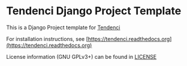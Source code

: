 # Tendenci Django Project Template

This is a Django Project template for [Tendenci](https://github.com/tendenci/tendenci)

For installation instructions, see [https://tendenci.readthedocs.org](https://tendenci.readthedocs.org)

License information (GNU GPLv3+) can be found in [LICENSE](https://github.com/tendenci/tendenci-project-template/blob/master/LICENSE)
